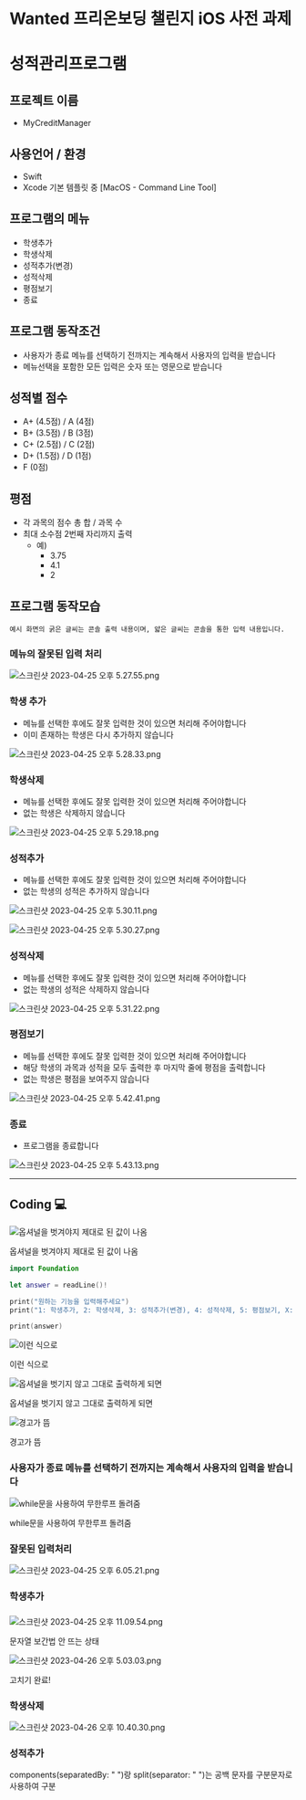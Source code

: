 # Wanted 프리온보딩 챌린지 iOS 사전 과제

# 성적관리프로그램

## 프로젝트 이름

- MyCreditManager

## 사용언어 / 환경

- Swift
- Xcode 기본 템플릿 중 [MacOS - Command Line Tool]

## 프로그램의 메뉴

- 학생추가
- 학생삭제
- 성적추가(변경)
- 성적삭제
- 평점보기
- 종료

## 프로그램 동작조건

- 사용자가 종료 메뉴를 선택하기 전까지는 계속해서 사용자의 입력을 받습니다
- 메뉴선택을 포함한 모든 입력은 숫자 또는 영문으로 받습니다

## 성적별 점수

- A+ (4.5점) / A (4점)
- B+ (3.5점) / B (3점)
- C+ (2.5점) / C (2점)
- D+ (1.5점) / D (1점)
- F (0점)

## 평점

- 각 과목의 점수 총 합 / 과목 수
- 최대 소수점 2번째 자리까지 출력
    - 예)
        - 3.75
        - 4.1
        - 2

## 프로그램 동작모습

`예시 화면의 굵은 글씨는 콘솔 출력 내용이며, 얇은 글씨는 콘솔을 통한 입력 내용입니다.`

### 메뉴의 잘못된 입력 처리

![스크린샷 2023-04-25 오후 5.27.55.png](https://s3-us-west-2.amazonaws.com/secure.notion-static.com/5b3c4a7b-f208-42ce-ae5f-4b82f4301c77/%E1%84%89%E1%85%B3%E1%84%8F%E1%85%B3%E1%84%85%E1%85%B5%E1%86%AB%E1%84%89%E1%85%A3%E1%86%BA_2023-04-25_%E1%84%8B%E1%85%A9%E1%84%92%E1%85%AE_5.27.55.png)

### 학생 추가

- 메뉴를 선택한 후에도 잘못 입력한 것이 있으면 처리해 주어야합니다
- 이미 존재하는 학생은 다시 추가하지 않습니다

![스크린샷 2023-04-25 오후 5.28.33.png](https://s3-us-west-2.amazonaws.com/secure.notion-static.com/6239420b-f77a-438e-92d7-0d8997982bfc/%E1%84%89%E1%85%B3%E1%84%8F%E1%85%B3%E1%84%85%E1%85%B5%E1%86%AB%E1%84%89%E1%85%A3%E1%86%BA_2023-04-25_%E1%84%8B%E1%85%A9%E1%84%92%E1%85%AE_5.28.33.png)

### 학생삭제

- 메뉴를 선택한 후에도 잘못 입력한 것이 있으면 처리해 주어야합니다
- 없는 학생은 삭제하지 않습니다

![스크린샷 2023-04-25 오후 5.29.18.png](https://s3-us-west-2.amazonaws.com/secure.notion-static.com/fceef533-ff3e-4a51-b309-cbad68dff3fc/%E1%84%89%E1%85%B3%E1%84%8F%E1%85%B3%E1%84%85%E1%85%B5%E1%86%AB%E1%84%89%E1%85%A3%E1%86%BA_2023-04-25_%E1%84%8B%E1%85%A9%E1%84%92%E1%85%AE_5.29.18.png)

### 성적추가

- 메뉴를 선택한 후에도 잘못 입력한 것이 있으면 처리해 주어야합니다
- 없는 학생의 성적은 추가하지 않습니다

![스크린샷 2023-04-25 오후 5.30.11.png](https://s3-us-west-2.amazonaws.com/secure.notion-static.com/7db00c2a-0b03-4871-8c78-a67a86e5825e/%E1%84%89%E1%85%B3%E1%84%8F%E1%85%B3%E1%84%85%E1%85%B5%E1%86%AB%E1%84%89%E1%85%A3%E1%86%BA_2023-04-25_%E1%84%8B%E1%85%A9%E1%84%92%E1%85%AE_5.30.11.png)

![스크린샷 2023-04-25 오후 5.30.27.png](https://s3-us-west-2.amazonaws.com/secure.notion-static.com/105559b7-134a-4c61-abe3-3c0df47d8098/%E1%84%89%E1%85%B3%E1%84%8F%E1%85%B3%E1%84%85%E1%85%B5%E1%86%AB%E1%84%89%E1%85%A3%E1%86%BA_2023-04-25_%E1%84%8B%E1%85%A9%E1%84%92%E1%85%AE_5.30.27.png)

### 성적삭제

- 메뉴를 선택한 후에도 잘못 입력한 것이 있으면 처리해 주어야합니다
- 없는 학생의 성적은 삭제하지 않습니다

![스크린샷 2023-04-25 오후 5.31.22.png](https://s3-us-west-2.amazonaws.com/secure.notion-static.com/c1236261-5fc1-400d-b207-bab8d050eba8/%E1%84%89%E1%85%B3%E1%84%8F%E1%85%B3%E1%84%85%E1%85%B5%E1%86%AB%E1%84%89%E1%85%A3%E1%86%BA_2023-04-25_%E1%84%8B%E1%85%A9%E1%84%92%E1%85%AE_5.31.22.png)

### 평점보기

- 메뉴를 선택한 후에도 잘못 입력한 것이 있으면 처리해 주어야합니다
- 해당 학생의 과목과 성적을 모두 출력한 후 마지막 줄에 평점을 출력합니다
- 없는 학생은 평점을 보여주지 않습니다

![스크린샷 2023-04-25 오후 5.42.41.png](https://s3-us-west-2.amazonaws.com/secure.notion-static.com/ef484364-01cd-4455-b5e0-c77bf114264e/%E1%84%89%E1%85%B3%E1%84%8F%E1%85%B3%E1%84%85%E1%85%B5%E1%86%AB%E1%84%89%E1%85%A3%E1%86%BA_2023-04-25_%E1%84%8B%E1%85%A9%E1%84%92%E1%85%AE_5.42.41.png)

### 종료

- 프로그램을 종료합니다

![스크린샷 2023-04-25 오후 5.43.13.png](https://s3-us-west-2.amazonaws.com/secure.notion-static.com/4ec11900-ca4b-4e03-81e7-525c18ea2bde/%E1%84%89%E1%85%B3%E1%84%8F%E1%85%B3%E1%84%85%E1%85%B5%E1%86%AB%E1%84%89%E1%85%A3%E1%86%BA_2023-04-25_%E1%84%8B%E1%85%A9%E1%84%92%E1%85%AE_5.43.13.png)

---

## Coding 💻

![옵셔널을 벗겨야지 제대로 된 값이 나옴](https://s3-us-west-2.amazonaws.com/secure.notion-static.com/fa304edd-eb0e-4d55-880a-a91ede9e3219/%E1%84%89%E1%85%B3%E1%84%8F%E1%85%B3%E1%84%85%E1%85%B5%E1%86%AB%E1%84%89%E1%85%A3%E1%86%BA_2023-04-25_%E1%84%8B%E1%85%A9%E1%84%92%E1%85%AE_5.46.15.png)

옵셔널을 벗겨야지 제대로 된 값이 나옴

```swift
import Foundation

let answer = readLine()!

print("원하는 기능을 입력해주세요")
print("1: 학생추가, 2: 학생삭제, 3: 성적추가(변경), 4: 성적삭제, 5: 평점보기, X: 종료")

print(answer)
```

![이런 식으로](https://s3-us-west-2.amazonaws.com/secure.notion-static.com/c52766fa-48e6-41c1-bcb4-2c9e1a8de5f0/%E1%84%89%E1%85%B3%E1%84%8F%E1%85%B3%E1%84%85%E1%85%B5%E1%86%AB%E1%84%89%E1%85%A3%E1%86%BA_2023-04-25_%E1%84%8B%E1%85%A9%E1%84%92%E1%85%AE_5.47.04.png)

이런 식으로

![옵셔널을 벗기지 않고 그대로 출력하게 되면](https://s3-us-west-2.amazonaws.com/secure.notion-static.com/19897808-7512-4dcd-ac10-acd61a5ad8db/%E1%84%89%E1%85%B3%E1%84%8F%E1%85%B3%E1%84%85%E1%85%B5%E1%86%AB%E1%84%89%E1%85%A3%E1%86%BA_2023-04-25_%E1%84%8B%E1%85%A9%E1%84%92%E1%85%AE_5.47.57.png)

옵셔널을 벗기지 않고 그대로 출력하게 되면

![경고가 뜸](https://s3-us-west-2.amazonaws.com/secure.notion-static.com/1f3352d2-8814-444d-b5bb-834582a9ca94/%E1%84%89%E1%85%B3%E1%84%8F%E1%85%B3%E1%84%85%E1%85%B5%E1%86%AB%E1%84%89%E1%85%A3%E1%86%BA_2023-04-25_%E1%84%8B%E1%85%A9%E1%84%92%E1%85%AE_5.48.38.png)

경고가 뜸

### 사용자가 종료 메뉴를 선택하기 전까지는 계속해서 사용자의 입력을 받습니다

![while문을 사용하여 무한루프 돌려줌](https://s3-us-west-2.amazonaws.com/secure.notion-static.com/c00be44b-eb96-484a-a446-2b5361790448/%E1%84%89%E1%85%B3%E1%84%8F%E1%85%B3%E1%84%85%E1%85%B5%E1%86%AB%E1%84%89%E1%85%A3%E1%86%BA_2023-04-25_%E1%84%8B%E1%85%A9%E1%84%92%E1%85%AE_5.55.37.png)

while문을 사용하여 무한루프 돌려줌

### 잘못된 입력처리

![스크린샷 2023-04-25 오후 6.05.21.png](https://s3-us-west-2.amazonaws.com/secure.notion-static.com/1df7118c-7c58-4945-a233-d9a1e60dbbe4/%E1%84%89%E1%85%B3%E1%84%8F%E1%85%B3%E1%84%85%E1%85%B5%E1%86%AB%E1%84%89%E1%85%A3%E1%86%BA_2023-04-25_%E1%84%8B%E1%85%A9%E1%84%92%E1%85%AE_6.05.21.png)


### 학생추가

### 

![스크린샷 2023-04-25 오후 11.09.54.png](https://s3-us-west-2.amazonaws.com/secure.notion-static.com/810f4b25-7342-440c-9260-6dd9ed8d50e4/%E1%84%89%E1%85%B3%E1%84%8F%E1%85%B3%E1%84%85%E1%85%B5%E1%86%AB%E1%84%89%E1%85%A3%E1%86%BA_2023-04-25_%E1%84%8B%E1%85%A9%E1%84%92%E1%85%AE_11.09.54.png)

문자열 보간법 안 뜨는 상태

![스크린샷 2023-04-26 오후 5.03.03.png](https://s3-us-west-2.amazonaws.com/secure.notion-static.com/69d576fd-dc1a-455f-9750-43dbf5dc647e/%E1%84%89%E1%85%B3%E1%84%8F%E1%85%B3%E1%84%85%E1%85%B5%E1%86%AB%E1%84%89%E1%85%A3%E1%86%BA_2023-04-26_%E1%84%8B%E1%85%A9%E1%84%92%E1%85%AE_5.03.03.png)

고치기 완료!

### 학생삭제

![스크린샷 2023-04-26 오후 10.40.30.png](https://s3-us-west-2.amazonaws.com/secure.notion-static.com/326102d6-7ef5-44ce-99e7-943e00322a0e/%E1%84%89%E1%85%B3%E1%84%8F%E1%85%B3%E1%84%85%E1%85%B5%E1%86%AB%E1%84%89%E1%85%A3%E1%86%BA_2023-04-26_%E1%84%8B%E1%85%A9%E1%84%92%E1%85%AE_10.40.30.png)

### 성적추가

components(separatedBy: " ")랑 split(separator: " ")는 공백 문자를 구분문자로 사용하여 구분
